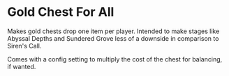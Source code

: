 ﻿# Gold Chest For All

Makes gold chests drop one item per player. Intended to make stages like Abyssal Depths and Sundered Grove less of a downside in comparison to Siren's Call.

Comes with a config setting to multiply the cost of the chest for balancing, if wanted.